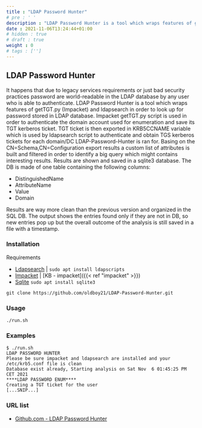 ```yaml
---
title : "LDAP Password Hunter"
# pre : ' '
description : "LDAP Password Hunter is a tool which wraps features of getTGT.py (Impacket) and ldapsearch in order to look up for password stored in LDAP database."
date : 2021-11-06T13:24:44+01:00
# hidden : true
# draft : true
weight : 0
# tags : ['']
---
```


## LDAP Password Hunter

It happens that due to legacy services requirements or just bad security practices password are world-readable in the LDAP database by any user who is able to authenticate.
LDAP Password Hunter is a tool which wraps features of getTGT.py (Impacket) and ldapsearch in order to look up for password stored in LDAP database. Impacket getTGT.py script is used in order to authenticate the domain account used for enumeration and save its TGT kerberos ticket. TGT ticket is then exported in KRB5CCNAME variable which is used by ldapsearch script to authenticate and obtain TGS kerberos tickets for each domain/DC LDAP-Password-Hunter is ran for. Basing on the CN=Schema,CN=Configuration export results a custom list of attributes is built and filtered in order to identify a big query which might contains interesting results. Results are shown and saved in a sqlite3 database. The DB is made of one table containing the following columns:

* DistinguishedName
* AttributeName
* Value
* Domain

Results are way more clean than the previous version and organized in the SQL DB. The output shows the entries found only if they are not in DB, so new entries pop up but the overall outcome of the analysis is still saved in a file with a timestamp.

### Installation

Requirements

* [Ldapsearch](https://docs.ldap.com/ldap-sdk/docs/tool-usages/ldapsearch.html) | `sudo apt install ldapscripts`
* [Impacket](https://github.com/SecureAuthCorp/impacket) | [KB - impacket]({{< ref "impacket" >}})
* [Sqlite](https://www.sqlite.org/index.html) `sudo apt install sqlite3`

```plain
git clone https://github.com/oldboy21/LDAP-Password-Hunter.git
```

### Usage

```plain
./run.sh
```

### Examples

```plain
$ ./run.sh       
LDAP PASSWORD HUNTER
Please be sure impacket and ldapsearch are installed and your /etc/krb5.conf file is clean
Database exist already, Starting analysis on Sat Nov  6 01:45:25 PM CET 2021
****LDAP PASSWORD ENUM****
Creating a TGT ticket for the user
[...SNIP...]
```

### URL list

* [Github.com - LDAP Password Hunter](https://github.com/oldboy21/LDAP-Password-Hunter)
